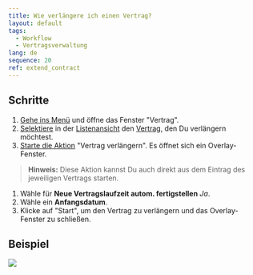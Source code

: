 ```yaml
---
title: Wie verlängere ich einen Vertrag?
layout: default
tags:
  - Workflow
  - Vertragsverwaltung
lang: de
sequence: 20
ref: extend_contract
---
```


## Schritte
1. [Gehe ins Menü](Menu) und öffne das Fenster "Vertrag".
1. [Selektiere](AuswahlBelege) in der [Listenansicht](Ansichten) den [Vertrag](Vertrag_erfassen), den Du verlängern möchtest.
1. [Starte die Aktion](AktionStarten) "Vertrag verlängern". Es öffnet sich ein Overlay-Fenster.
 >**Hinweis:** Diese Aktion kannst Du auch direkt aus dem Eintrag des jeweiligen Vertrags starten.

1. Wähle für **Neue Vertragslaufzeit autom. fertigstellen** *Ja*.
1. Wähle ein **Anfangsdatum**.
1. Klicke auf "Start", um den Vertrag zu verlängern und das Overlay-Fenster zu schließen.

## Beispiel
![](assets/Vertrag_verlaengern.gif)
